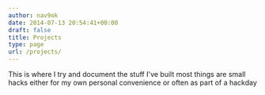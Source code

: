 ```yaml
---
author: nav9ok
date: 2014-07-13 20:54:41+00:00
draft: false
title: Projects
type: page
url: /projects/
---
```


This is where I try and document the stuff I've built most things are small hacks either for my own personal convenience or often as part of a hackday

